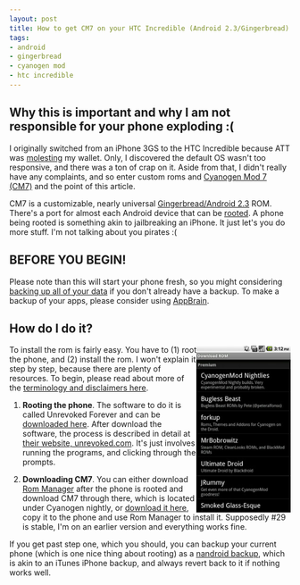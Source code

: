 ```yaml
--- 
layout: post
title: How to get CM7 on your HTC Incredible (Android 2.3/Gingerbread)
tags: 
- android
- gingerbread
- cyanogen mod
- htc incredible
---
```


## Why this is important and why I am not responsible for your phone exploding :(

I originally switched from an iPhone 3GS to the HTC Incredible because ATT was [molesting](http://www.penny-arcade.com/comic/2002/02/11/) my wallet. Only, I discovered the default OS wasn't too responsive, and there was a ton of crap on it. Aside from that, I didn't really have any complaints, and so enter custom roms and [Cyanogen Mod 7 (CM7)][1] 
and the point of this article.

CM7 is a customizable, nearly universal [Gingerbread/Android 2.3][2] ROM. There's a port for almost each Android device that can be [rooted][3]. A phone being rooted is something akin to jailbreaking an iPhone. It just let's you do more stuff. I'm not talking about you pirates :(

## BEFORE YOU BEGIN!

Please note than this will start your phone fresh, so you might considering [backing up all of your data](http://www.tested.com/news/complete-guide-to-backing-up-your-android-phone/423/) if you don't already have a backup. To make a backup of your apps, please consider using [AppBrain](https://market.android.com/details?id=com.appspot.swisscodemonkeys.apps).

## How do I do it?

<img style="height: 300px; width: auto; float:right;" src="/images/assets/rom-manager.jpeg" />

To install the rom is fairly easy. You have to (1) root the phone, and (2) install the rom. I won't explain it step by step, because there are plenty of resources. To begin, please read about more of the [terminology and disclaimers here][3]. 

1.  **Rooting the phone**. The software to do it is called Unrevoked Forever and can be [downloaded here][4]. After download the software, the process is described in detail at [their website, unrevoked.com][5]. It's just involves running the programs, and clicking through the prompts. 

2.  **Downloading CM7**. You can either download [Rom Manager](https://market.android.com/details?id=com.koushikdutta.rommanager) after the phone is rooted and download CM7 through there, which is located under Cyanogen nightly, or [download it here](http://mirror.teamdouche.net/?type=nightly&device=inc), copy it to the phone and use Rom Manager to install it. Supposedly #29 is stable, I'm on an earlier version and everything works fine.


If you get past step one, which you should, you can backup your current phone (which is one nice thing about rooting) as a [nandroid backup](http://wiki.cyanogenmod.com/index.php?title=Howto:_Using_the_Recovery#NANDroid_backups), which is akin to an iTunes iPhone backup, and always revert back to it if nothing works well.

  [1]: http://www.cyanogenmod.com/
  [2]: http://www.zdnet.com/blog/burnette/top-10-features-in-android-23-gingerbread/2143
  [3]: http://forum.xda-developers.com/showthread.php?t=744807
  [4]: http://unrevoked.com/rootwiki/doku.php/public/unrevoked2
  [5]: http://unrevoked.com/rootwiki/doku.php/public/forever